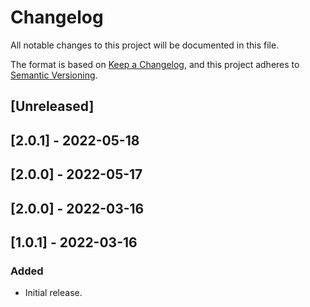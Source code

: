 # Changelog

All notable changes to this project will be documented in this file.

The format is based on [Keep a Changelog](https://keepachangelog.com/en/1.0.0/),
and this project adheres to [Semantic Versioning](https://semver.org/spec/v2.0.0.html).

## [Unreleased]

## [2.0.1] - 2022-05-18

## [2.0.0] - 2022-05-17

## [2.0.0] - 2022-03-16

## [1.0.1] - 2022-03-16

### Added
- Initial release.

